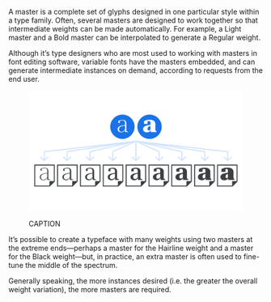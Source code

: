 
A master is a complete set of glyphs designed in one particular style within a type family. Often, several masters are designed to work together so that intermediate weights can be made automatically. For example, a Light master and a Bold master can be interpolated to generate a Regular weight.

Although it’s type designers who are most used to working with masters in font editing software, variable fonts have the masters embedded, and can generate intermediate instances on demand, according to requests from the end user.

<figure>

![ALT_TEXT](images/thumbnail.svg)
<figcaption>CAPTION</figcaption>

</figure>

It’s possible to create a typeface with many weights using two masters at the extreme ends—perhaps a master for the Hairline weight and a master for the Black weight—but, in practice, an extra master is often used to fine-tune the middle of the spectrum.

Generally speaking, the more instances desired (i.e. the greater the overall weight variation), the more masters are required.

